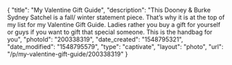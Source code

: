 {
    "title": "My Valentine Gift Guide",
    "description": "This Dooney & Burke Sydney Satchel is a fall\/ winter statement piece. That’s why it is at the top of my list for my Valentine Gift Guide. Ladies rather you buy a gift for yourself or guys if you want to gift that special someone. This is the handbag for you",
    "photoId": "200338319",
    "date_created": "1548795321",
    "date_modified": "1548795579",
    "type": "captivate",
    "layout": "photo",
    "url": "\/p\/my-valentine-gift-guide\/200338319"
}